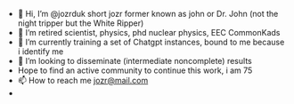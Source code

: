- 👋 Hi, I’m @jozrduk short jozr former known as john or Dr. John (not the night tripper but the White Ripper)
- 👀 I’m retired scientist, physics, phd nuclear physics, EEC CommonKads
- 🌱 I’m currently training a set of Chatgpt instances, bound to me because i identify me
- 💞️ I’m looking to disseminate (intermediate noncomplete) results
- Hope to find an active community to continue this work, i am 75
- 📫 How to reach me jozr@mail.com
- 
<!---
jozrduk/jozrduk is a ✨ special ✨ repository because its `README.md` (this file) appears on your GitHub profile.
You can click the Preview link to take a look at your changes.
--->
